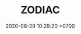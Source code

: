 ---
layout: teamCard
permalink: /team/:title.html
liga: LIGA JOHTO
categories: LJ06 LIJ1 LIJ2 LIJ6 LIJ7 MEW1 TA2 team
maincover: /assets/logos/ZODIAC.png
puntosLJMAYO24: 17
date: 2020-08-29 10:29:20 +0700
title: ZODIAC
route: /liga-johto
tag: johto042024
color: black
puntosLJ202404: 12
grupo: sur
background: '#F16C38'
cover: /assets/backCard.png
team: ZODIAC

ID: ZC
puntos: 3
pj: 6
#PARTIDO 1
j1: RONDA 1
maincover1: /assets/logos/LGN.png
p1:  ZC
r1: 2
rr1: 1
pp1: MEW
bg1: rock rock
pt1: 0
pj1: 0
#PARTIDO 2
maincover2: /assets/logos/TA.png
j2: RONDA 2
p2: ZC
r2: 0
rr2: 2
pp2: TA
bg2: rock rock
pt2: 0
pj2: 0

#PARTIDO 6
maincover6: /assets/logos/DFS.png
j6: RONDA 6
p6:  ZC
r6: 0
rr6: 2 
pp6: PEARL
bg6: rock 
pt6: 0
pj6: 0
#PARTIDO 7
maincover7: /assets/logos/TSA.png
j7: RONDA 7
p7: ZC
r7: 0
pp7: TSA
rr7: 0
bg7: rock 
pt7: 0
pj7: 0



# pj: 11
# pt1: 0
# pt2: 0
# pt3: 0
# pt4: 0
# pt5: 0
# pt6: 0
# pt7: 0
# pt8: 0
# pt9: 0
# pt10: 0
# pt11: 0
# p1: ZODIAC
# r1: 0
# bg1: rock bg-warning
# rr1: 0
# pp1: DFS ZC
# p2: DFS ZC
# r2: 0
# rr2: 0
# bg2: rock bg-success
# pp2: MBO
# p3: DFS ZC
# r3: 0
# bg3: rock bg-info
# rr3: 0
# pp3: LAST BREATH
# p4:  DFS RUBY
# r4: 0
# bg4: rock bg-success
# rr4: 0
# pp4: DFS ZC
# p5:  no smite
# r5: 0
# bg5: rock bg-danger
# rr5: 0
# pp5: dfs dmd
# p6: jas
# r6: 0
# rr6: 0
# bg6: rock bg-success
# pp6: dfs dmd
# p7:  DFS ZC
# r7: 0
# rr7: 0
# bg7: rock bg-danger
# pp7: SOJ
# p8:  DFS ZC
# r8: 0
# bg8: rock bg-warning
# rr8: 0
# pp8: T. SATISFACTION
# p9:  DFS ZC
# r9: 0
# bg9: rock bg-danger
# rr9: 0
# pp9: S. VANGUARD
# p10:  HGO
# r10: 0
# rr10: 0
# bg10: rock bg-warning
# pp10: DFS DM
# p11: hg regios
# r11: 0
# rr11: 0
# bg11: rock bg-success
# pp11: dfs dmd
##torneos
rango: ACERO
bg: bg-johto 
torneo1: Lj my24
tps1: IN PROGRESS
tb1: card-johto
timg1: /assets/logos/LIGA-JOHTO.png
---